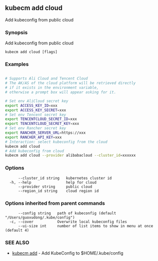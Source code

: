 ## kubecm add cloud

Add kubeconfig from public cloud

### Synopsis

Add kubeconfig from public cloud

```
kubecm add cloud [flags]
```

### Examples

```bash

# Supports Ali Cloud and Tencent Cloud
# The AK/AS of the cloud platform will be retrieved directly 
# if it exists in the environment variable, 
# otherwise a prompt box will appear asking for it.

# Set env AliCloud secret key
export ACCESS_KEY_ID=xxx
export ACCESS_KEY_SECRET=xxx
# Set env Tencent secret key
export TENCENTCLOUD_SECRET_ID=xxx
export TENCENTCLOUD_SECRET_KEY=xxx
# Set env Rancher secret key
export RANCHER_SERVER_URL=https://xxx
export RANCHER_API_KEY=xxx
# Interaction: select kubeconfig from the cloud
kubecm add cloud
# Add kubeconfig from cloud
kubecm add cloud --provider alibabacloud --cluster_id=xxxxxx

```

### Options

```
      --cluster_id string   kubernetes cluster id
  -h, --help                help for cloud
      --provider string     public cloud
      --region_id string    cloud region id
```

### Options inherited from parent commands

```
      --config string   path of kubeconfig (default "/Users/guoxudong/.kube/config")
  -c, --cover           Overwrite local kubeconfig files
      --ui-size int     number of list items to show in menu at once (default 4)
```

### SEE ALSO

* [kubecm add](kubecm_add.md)	 - Add KubeConfig to $HOME/.kube/config
